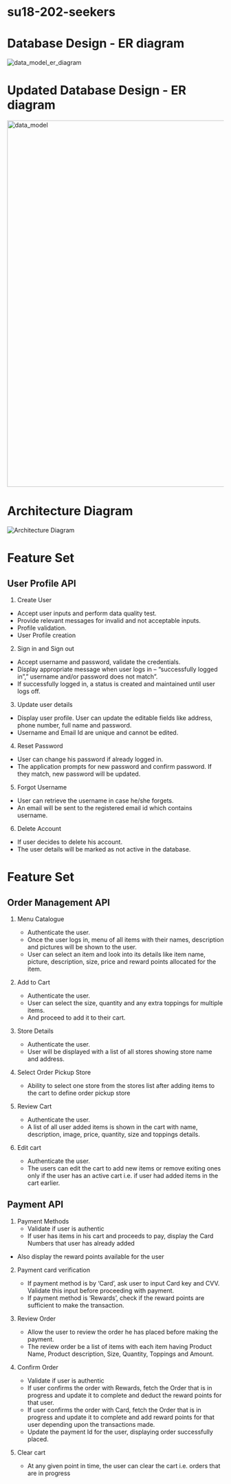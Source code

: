 # su18-202-seekers

# Database Design - ER diagram

![data_model_er_diagram](https://user-images.githubusercontent.com/21271829/42901469-758f2dc4-8a80-11e8-97e4-c5c3552b6c6b.jpg)

# Updated Database Design - ER diagram

<img width="851" alt="data_model" src="https://user-images.githubusercontent.com/21271829/43332354-0c1163f4-917d-11e8-8ff1-5b690e9b26ec.png">


# Architecture Diagram 

![Architecture Diagram](https://user-images.githubusercontent.com/31361314/43311542-9c81e6f4-913f-11e8-9258-5918507f583c.png)

# Feature Set

## User Profile API

1.	Create User 
-	Accept user inputs and perform data quality test.
-	Provide relevant messages for invalid and not acceptable inputs.
-	Profile validation.
-	User Profile creation

2.	Sign in and Sign out
-	Accept username and password, validate the credentials. 
-	Display appropriate message when user logs in – “successfully logged in”,” username and/or password does not match”. 
-	If successfully logged in, a status is created and maintained until user logs off.

3.	Update user details
-	Display user profile. User can update the editable fields like address, phone number, full name and password. 
-	Username and Email Id are unique and cannot be edited.

4.	Reset Password
-	User can change his password if already logged in.
-	The application prompts for new password and confirm password. If they match, new password will be updated.

5.	Forgot Username
-	User can retrieve the username in case he/she forgets.
-	An email will be sent to the registered email id which contains username.

6. 	Delete Account
-	If user decides to delete his account.
-	 The user details will be marked as not active in the database.

# Feature Set

## Order Management API
    
1.  Menu Catalogue
    -	 Authenticate the user.
    -	 Once the user logs in, menu of all items with their names, description and pictures will be shown to the user.
    -  User can select an item and look into its details like item name, picture, description, size, price and reward points          allocated for the item.

2.	Add to Cart
     -	Authenticate the user.	
     -	User can select the size, quantity and any extra toppings for multiple items.
     -	And proceed to add it to their cart.

3. Store Details 
    -	 Authenticate the user.
    -	 User will be displayed with a list of all stores showing store name and address.
    
4. Select Order Pickup Store
    -	 Ability to select one store from the stores list after adding items to the cart to define order pickup store

5.	Review Cart
    -  Authenticate the user.
    -	 A list of all user added items is shown in the cart with name, description, image, price, quantity, size and                  toppings details.

6.	Edit cart
    -  Authenticate the user.
    -	 The users can edit the cart to add new items or remove exiting ones only if the user has an active cart i.e. if user          had added items in the cart earlier.
    
  
## Payment API

1. Payment Methods 
    -	Validate if user is authentic
    -	If user has items in his cart and proceeds to pay, display the Card Numbers that user has already added 
  -	Also display the reward points available for the user

2.	Payment card verification
    - If payment method is by ‘Card’, ask user to input Card key and CVV. Validate this input before proceeding with payment.
    - If payment method is ‘Rewards’, check if the reward points are sufficient to make the transaction.

3.	Review Order
    -	Allow the user to review the order he has placed before making the payment.
    -	The review order be a list of items with each item having Product Name, Product description, Size, Quantity, Toppings and Amount.

4.	Confirm Order
    -	Validate if user is authentic
    -	If user confirms the order with Rewards, fetch the Order that is in progress and update it to complete and deduct the reward points for that user.
    -	If user confirms the order with Card, fetch the Order that is in progress and update it to complete and add reward points for that user depending upon the transactions made.
     -	Update the payment Id for the user, displaying order successfully placed.

5.	Clear cart
     -	At any given point in time, the user can clear the cart i.e. orders that are in progress
